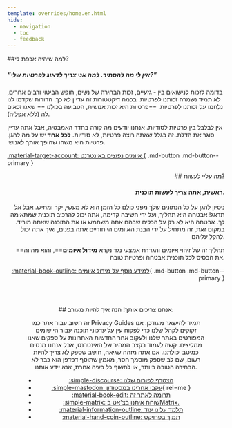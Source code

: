 ```yaml
---
template: overrides/home.en.html
hide:
  - navigation
  - toc
  - feedback
---
```


<!-- markdownlint-disable-next-line -->
<div style="max-width:50rem;margin:auto;" markdown>
<div style="max-width:38rem;" markdown>
##למה שיהיה אכפת לי?

##### “אין לי מה להסתיר. למה אני צריך לדאוג לפרטיות שלי?"

בדומה לזכות לנישואים בין - גזעיים, זכות הבחירה של נשים, חופש הביטוי ורבים אחרים, לא תמיד נשמרה זכותנו לפרטיות. בכמה דיקטטורות זה עדיין לא כך. הדורות שקדמו לנו נלחמו על זכותנו לפרטיות. ==פרטיות היא זכות אנושית, הטבועה בכולנו == שאנו זכאים לה (ללא אפליה).

אין לבלבל בין פרטיות לסודיות. אנחנו יודעים מה קורה בחדר האמבטיה, אבל אתה עדיין סוגר את הדלת. זה בגלל שאתה רוצה פרטיות, לא סודיות. **לכל אחד** יש על מה להגן. פרטיות היא משהו שהופך אותך לאנושי.

[:material-target-account: איומים נפוצים באינטרנט ](basics/common-threats.md){ .md-button .md-button--primary }
</div>

<div style="margin-left:auto;margin-right:0;text-align:right;max-width:38rem;" markdown>
## מה עליי לעשות?

#### ראשית, אתה צריך לעשות תוכנית.

ניסיון להגן על כל הנתונים שלך מפני כולם כל הזמן הוא לא מעשי, יקר ומתיש. אבל אל תדאג! אבטחה היא תהליך, ועל ידי חשיבה קדימה, אתה יכול להרכיב תוכנית שמתאימה לך. אבטחה היא לא רק על הכלים שבהם אתה משתמש או את התוכנה שאתה מוריד. במקום זאת, זה מתחיל על ידי הבנת האיומים הייחודיים אתה בפנים, ואיך אתה יכול להקל עליהם.

==תהליך זה של זיהוי איומים והגדרת אמצעי נגד נקרא **מידול איומים**==, והוא מהווה את הבסיס לכל תוכנית אבטחה ופרטיות טובה.

[:material-book-outline: למידע נוסף על מידול איומים](basics/threat-modeling.md){ .md-button .md-button--primary }
</div>
</div>

<div style="padding:3em;max-width:960px;margin:auto;text-align:center;" markdown>
## אנחנו צריכים אותך! הנה איך להיות מעורב:

זה חשוב עבור אתר כמו Privacy Guides תמיד להישאר מעודכן. אנו זקוקים לקהל שלנו כדי לפקוח עין על עדכוני תוכנה עבור היישומים המפורטים באתר שלנו ולעקוב אחר החדשות האחרונות על ספקים שאנו ממליצים. קשה לעמוד בקצב המהיר של האינטרנט, אבל אנחנו מנסים כמיטב יכולתנו. אם אתה מזהה שגיאה, חושב שספק לא צריך להיות רשום, שם לב שספק מוסמך חסר, מאמין שתוסף דפדפן הוא כבר לא הבחירה הטובה ביותר, או לחשוף כל בעיה אחרת, אנא יידע אותנו.

<div class="grid cards" style="margin:auto;max-width:800px;text-align:center;" markdown>

- [:simple-discourse: הצטרף לפורום שלנו](https://discuss.privacyguides.org/)
- [:simple-mastodon: עקבו אחרינו במסטודון](https://mastodon.neat.computer/@privacyguides){ rel=me }
- [:material-book-edit: תרומה לאתר זה](https://github.com/privacyguides/privacyguides.org)
- [:simple-matrix: שוחח איתנו בצ'אט בMatrix.](https://matrix.to/#/#privacyguides:matrix.org)
- [:material-information-outline: תלמד עלינו עוד](about/index.md)
- [:material-hand-coin-outline: תמוך בפרויקט](about/donate.md)

</div>
</div>
